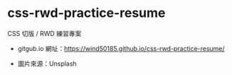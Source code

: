 # css-rwd-practice-resume
CSS 切版 / RWD 練習專案

- gitgub.io 網址：https://wind50185.github.io/css-rwd-practice-resume/

- 圖片來源：Unsplash
